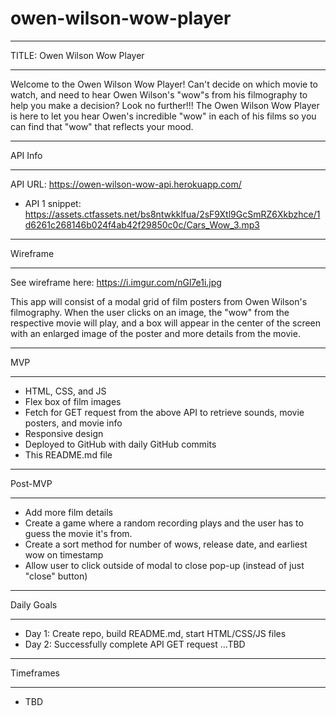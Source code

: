 # owen-wilson-wow-player

____________

TITLE: Owen Wilson Wow Player
____________

Welcome to the Owen Wilson Wow Player! Can't decide on which movie to watch, and need to hear Owen Wilson's "wow"s from his filmography to help you make a decision? Look no further!!! The Owen Wilson Wow Player is here to let you hear Owen's incredible "wow" in each of his films so you can find that "wow" that reflects your mood.

____________

API Info
____________

API URL: https://owen-wilson-wow-api.herokuapp.com/
- API 1 snippet: https://assets.ctfassets.net/bs8ntwkklfua/2sF9Xtl9GcSmRZ6Xkbzhce/1d6261c268146b024f4ab42f29850c0c/Cars_Wow_3.mp3

____________

Wireframe
____________

See wireframe here: https://i.imgur.com/nGl7e1i.jpg

This app will consist of a modal grid of film posters from Owen Wilson's filmography. When the user clicks on an image, the "wow" from the respective movie will play, and a box will appear in the center of the screen with an enlarged image of the poster and more details from the movie. 

____________

MVP
____________

- HTML, CSS, and JS
- Flex box of film images
- Fetch for GET request from the above API to retrieve sounds, movie posters, and movie info
- Responsive design
- Deployed to GitHub with daily GitHub commits
- This README.md file

____________

Post-MVP
____________

- Add more film details
- Create a game where a random recording plays and the user has to guess the movie it's from.
- Create a sort method for number of wows, release date, and earliest wow on timestamp
- Allow user to click outside of modal to close pop-up (instead of just "close"
  button)

____________

Daily Goals
____________

- Day 1: Create repo, build README.md, start HTML/CSS/JS files
- Day 2: Successfully complete API GET request
...TBD

____________

Timeframes
____________

- TBD
